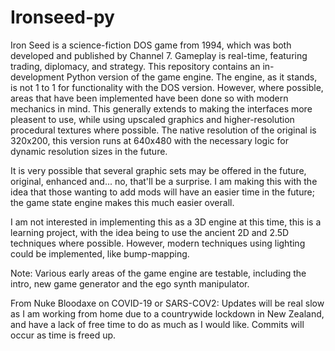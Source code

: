 # Ironseed-py
Iron Seed is a science-fiction DOS game from 1994, which was both developed and published by Channel 7.
Gameplay is real-time, featuring trading, diplomacy, and strategy.
This repository contains an in-development Python version of the game engine.
The engine, as it stands, is not 1 to 1 for functionality with the DOS version.  However, where possible, areas that have been implemented have been done so with modern mechanics in mind.  This generally extends to making the interfaces more pleasent to use, while using upscaled graphics and higher-resolution procedural textures where possible.  The native resolution of the original is 320x200, this version runs at 640x480 with the necessary logic for dynamic resolution sizes in the future.

It is very possible that several graphic sets may be offered in the future, original, enhanced and... no, that'll be a surprise.  I am making this with the idea that those wanting to add mods will have an easier time in the future; the game state engine makes this much easier overall.

I am not interested in implementing this as a 3D engine at this time, this is a learning project, with the idea being to use the ancient 2D and 2.5D techniques where possible.  However, modern techniques using lighting could be implemented, like bump-mapping.

Note: Various early areas of the game engine are testable, including the intro, new game generator and the ego synth manipulator.

From Nuke Bloodaxe on COVID-19 or SARS-COV2:  Updates will be real slow as I am working from home due to a countrywide lockdown in New Zealand, and have a lack of free time to do as much as I would like.  Commits will occur as time is freed up.
